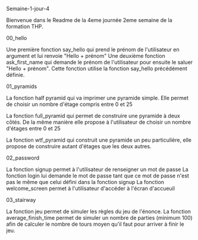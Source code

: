 Semaine-1-jour-4

Bienvenue dans le Readme de la 4eme journée 2eme semaine de la formation THP.

00_hello

Une première fonction say_hello qui prend le prénom de l'utilisateur en argument et lui renvoie "Hello + prénom" Une deuxième fonction ask_first_name qui demande le prénom de l'utilisateur pour ensuite le saluer "Hello + prénom". Cette fonction utilise la fonction say_hello précédément définie.

01_pyramids

La fonction half pyramid qui va imprimer une pyramide simple. Elle permet de choisir un nombre d'étage compris entre 0 et 25

La fonction full_pyramid qui permet de construire une pyramide à deux côtés. De la même manière elle propose à l'utilisateur de choisir un nombre d'étages entre 0 et 25

La fonction wtf_pyramid qui construit une pyramide un peu particulière, elle propose de construire autant d'étages que les deux autres.

02_password

La fonction signup permet à l'utilisateur de renseigner un mot de passe La fonction login lui demande le mot de passe tant que ce mot de passe n'est pas le même que celui défini dans la fonction signup La fonction welcome_screen permet à l'utilisateur d'accéder à l'écran d'accueuil

03_stairway

La fonction jeu permet de simuler les règles du jeu de l'énonce. La fonction average_finish_time permet de simuler un nombre de parties (minimum 100) afin de calculer le nombre de tours moyen qu'il faut pour arriver à finir le jeu.
